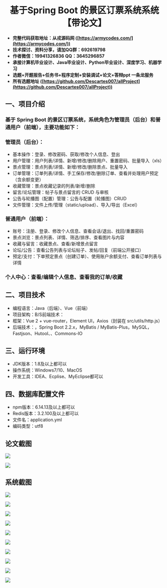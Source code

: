 <h1 align="center">基于Spring Boot 的景区订票系统系统【带论文】</h1></p>

- <b>完整代码获取地址：从戎源码网 ([https://armycodes.com/](https://armycodes.com/))</b>
- <b>技术探讨、资料分享，请加QQ群：692619798</b>
- <b>作者微信：19941326836  QQ：3645296857</b>
- <b>承接计算机毕业设计、Java毕业设计、Python毕业设计、深度学习、机器学习</b>
- <b>选题+开题报告+任务书+程序定制+安装调试+论文+答辩ppt 一条龙服务</b>
- <b>所有选题地址 ([https://github.com/Descartes007/allProject](https://github.com/Descartes007/allProject)) </b>

## 一、项目介绍

### 基于 Spring Boot 的景区订票系统，系统角色为管理员（后台）和普通用户（前端），主要功能如下：
### 管理员（后台）：
- 基本操作：登录、修改密码、获取/修改个人信息、登出
- 用户管理：用户列表/详情、新增/修改/删除用户、重置密码、批量导入（xls）
- 景点管理：景点列表/详情、新增/修改/删除景点、批量导入
- 订单管理：订单列表/详情、手工保存/修改/删除订单、查看并处理用户预定（含余额变更）
- 收藏管理：景点收藏记录的列表/新增/删除
- 留言/论坛管理：帖子与景点留言的 CRUD 与审核
- 公告与轮播图（配置）管理：公告与配置（轮播图）CRUD
- 文件管理：文件上传/管理（static/upload）、导入/导出（Excel）
### 普通用户（前端）：
- 账号：注册、登录、修改个人信息、查看会话/退出、找回/重置密码
- 景点浏览：景点列表、详情、筛选/排序、查看图片与内容
- 收藏与留言：收藏景点、查看/新增景点留言
- 论坛/公告：查看公告列表与论坛帖子、发帖/回复（前端公开接口）
- 预定/支付：下单预定景点（创建订单）、使用账户余额支付、查看订单列表与详情
### 个人中心：查看/编辑个人信息、查看我的订单/收藏

## 二、项目技术

- 编程语言：Java（后端）、Vue（前端）
- 项目架构：B/S前端技术：
- 框架：Vue 2 + vue-router，Element UI，Axios（封装在 src/utils/http.js）
- 后端技术：，Spring Boot 2.2.x，MyBatis / MyBatis-Plus，MySQL，Fastjson、Hutool、、Commons-IO


## 三、运行环境

- JDK版本：1.8及以上都可以
- 操作系统：Windows7/10、MacOS
- 开发工具：IDEA、Ecplise、MyEclipse都可以

## 四、数据库配置文件

- npm版本：6.14.13及以上都可以
- Redis版本：3.2.100及以上都可以
- 文件名：application.yml
- 编码类型：utf8

## 论文截图

![](screenshot/1.png)

![](screenshot/2.png)

## 系统截图

![](screenshot/3.png)

![](screenshot/4.png)

![](screenshot/5.png)

![](screenshot/6.png)

![](screenshot/7.png)

![](screenshot/8.png)

![](screenshot/9.png)

![](screenshot/10.png)

![](screenshot/11.png)

![](screenshot/12.png)